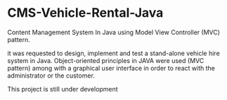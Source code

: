 # CMS-Vehicle-Rental-Java
Content Management System In Java using Model View Controller (MVC) pattern.

it was requested to design, implement and test a stand-alone vehicle hire system in Java. Object-oriented principles in JAVA were used (MVC pattern) among with  a graphical user interface in order to react with the administrator or the customer. 

This project is still under development 

